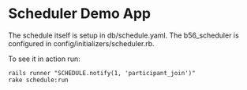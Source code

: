 Scheduler Demo App
==================

The schedule itself is setup in db/schedule.yaml.
The b56\_scheduler is configured in config/initializers/scheduler.rb.

To see it in action run:

    rails runner "SCHEDULE.notify(1, 'participant_join')"
    rake schedule:run
